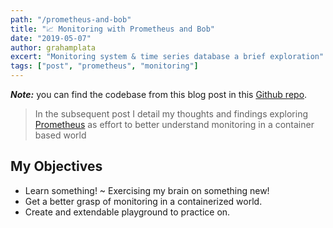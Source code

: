 ```yaml
---
path: "/prometheus-and-bob"
title: "📈 Monitoring with Prometheus and Bob"
date: "2019-05-07"
author: grahamplata
excert: "Monitoring system & time series database a brief exploration"
tags: ["post", "prometheus", "monitoring"]
---
```


**_Note:_** you can find the codebase from this blog post in this [Github repo](https://github.com/grahamplata/PrometheusSandbox).

> In the subsequent post I detail my thoughts and findings exploring [Prometheus](https://github.com/prometheus/prometheus) as effort to better understand monitoring in a container based world

## My Objectives

- Learn something! ~ Exercising my brain on something new!
- Get a better grasp of monitoring in a containerized world.
- Create and extendable playground to practice on.
